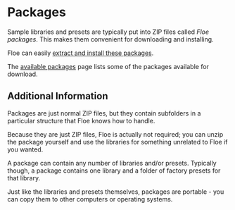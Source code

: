 <!--
SPDX-FileCopyrightText: 2025 Sam Windell
SPDX-License-Identifier: GPL-3.0-or-later
-->

# Packages

Sample libraries and presets are typically put into ZIP files called _Floe packages_. This makes them convenient for downloading and installing.

Floe can easily [extract and install these packages](./install-packages.md).

The [available packages](../packages/available-packages.md) page lists some of the packages available for download.

## Additional Information

Packages are just normal ZIP files, but they contain subfolders in a particular structure that Floe knows how to handle. 

Because they are just ZIP files, Floe is actually not required; you can unzip the package yourself and use the libraries for something unrelated to Floe if you wanted.

A package can contain any number of libraries and/or presets. Typically though, a package contains one library and a folder of factory presets for that library.

Just like the libraries and presets themselves, packages are portable - you can copy them to other computers or operating systems.
